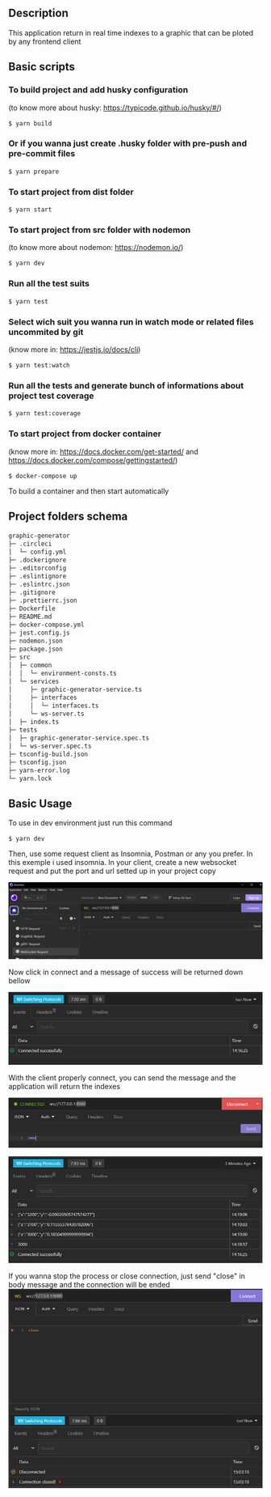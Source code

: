 ## Description
This application return in real time indexes to a graphic that can be ploted by any frontend client
## Basic scripts
### To build project and add husky configuration

(to know more about husky: https://typicode.github.io/husky/#/)

```
$ yarn build
```

### Or if you wanna just create .husky folder with pre-push and pre-commit files

```
$ yarn prepare
```

### To start project from dist folder

```
$ yarn start
```

### To start project from src folder with nodemon

(to know more about nodemon: https://nodemon.io/)

```
$ yarn dev
```

### Run all the test suits

```
$ yarn test
```

### Select wich suit you wanna run in watch mode or related files uncommited by git

(know more in: https://jestjs.io/docs/cli)

```
$ yarn test:watch
```

### Run all the tests and generate bunch of informations about project test coverage

```
$ yarn test:coverage
```

### To start project from docker container

(know more in: https://docs.docker.com/get-started/ and https://docs.docker.com/compose/gettingstarted/)

```
$ docker-compose up
```
To build a container and then start automatically

## Project folders schema
```
graphic-generator
├─ .circleci
│  └─ config.yml
├─ .dockerignore
├─ .editorconfig
├─ .eslintignore
├─ .eslintrc.json
├─ .gitignore
├─ .prettierrc.json
├─ Dockerfile
├─ README.md
├─ docker-compose.yml
├─ jest.config.js
├─ nodemon.json
├─ package.json
├─ src
│  ├─ common
│  │  └─ environment-consts.ts
│  └─ services
│     ├─ graphic-generator-service.ts
│     ├─ interfaces
│     │  └─ interfaces.ts
│     └─ ws-server.ts
│  ├─ index.ts
├─ tests
│  ├─ graphic-generator-service.spec.ts
│  └─ ws-server.spec.ts
├─ tsconfig-build.json
├─ tsconfig.json
├─ yarn-error.log
└─ yarn.lock
```

## Basic Usage

To use in dev environment just run this command
```
$ yarn dev
```

Then, use some request client as Insomnia, Postman or any you prefer. In this exemple i used insomnia.
In your client, create a new websocket request and put the port and url setted up in your project copy

![plot](./assets/insomnia_connected.png)

Now click in connect and a message of success will be returned down bellow

![plot](./assets/insomnia.png)

With the client properly connect, you can send the message and the application will return the indexes

![plot](./assets/ready_to_send_message.png)

![plot](./assets/return_received.png)

If you wanna stop the process or close connection, just send "close" in body message and the connection will be ended
![plot](./assets/connection_closed.PNG)









